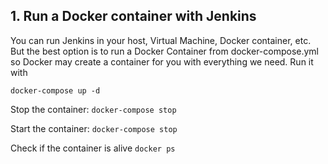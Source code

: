 ## 1. Run a Docker container with Jenkins

You can run Jenkins in your host, Virtual Machine, Docker container, etc. But the best option is to run a Docker Container from docker-compose.yml so Docker may create a container for you with everything we need. Run it with

`docker-compose up -d`

Stop the container:
`docker-compose stop`

Start the container:
`docker-compose stop`

Check if the container is alive
`docker ps`
